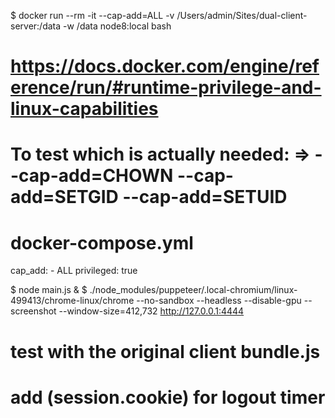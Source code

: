


$ docker run --rm -it --cap-add=ALL -v /Users/admin/Sites/dual-client-server:/data -w /data node8:local bash

# https://docs.docker.com/engine/reference/run/#runtime-privilege-and-linux-capabilities
# To test which is actually needed: => --cap-add=CHOWN --cap-add=SETGID --cap-add=SETUID

# docker-compose.yml
  cap_add:
    - ALL
  privileged: true

$ node main.js &
$ ./node_modules/puppeteer/.local-chromium/linux-499413/chrome-linux/chrome --no-sandbox --headless --disable-gpu --screenshot --window-size=412,732 http://127.0.0.1:4444



# test with the original client bundle.js

# add (session.cookie) for logout timer